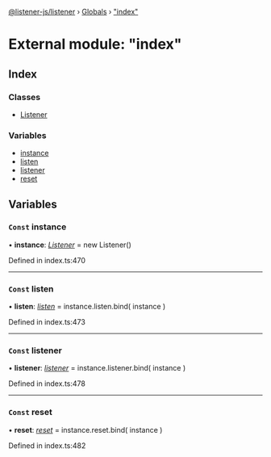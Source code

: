 [@listener-js/listener](../README.md) › [Globals](../globals.md) › ["index"](_index_.md)

# External module: "index"

## Index

### Classes

* [Listener](../classes/_index_.listener.md)

### Variables

* [instance](_index_.md#const-instance)
* [listen](_index_.md#const-listen)
* [listener](_index_.md#const-listener)
* [reset](_index_.md#const-reset)

## Variables

### `Const` instance

• **instance**: *[Listener](../classes/_index_.listener.md)* =  new Listener()

Defined in index.ts:470

___

### `Const` listen

• **listen**: *[listen](../classes/_index_.listener.md#listen)* =  instance.listen.bind(
  instance
)

Defined in index.ts:473

___

### `Const` listener

• **listener**: *[listener](../classes/_index_.listener.md#listener)* =  instance.listener.bind(
  instance
)

Defined in index.ts:478

___

### `Const` reset

• **reset**: *[reset](../classes/_index_.listener.md#reset)* =  instance.reset.bind(
  instance
)

Defined in index.ts:482
